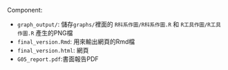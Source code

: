 Component:

- `graph_output/`: 儲存`graphs/`裡面的 `R科系作圖/R科系作圖.R` 和 `R工具作圖/R工具作圖.R` 產生的PNG檔
- `final_version.Rmd`: 用來輸出網頁的Rmd檔
- `final_version.html`: 網頁
- `G05_report.pdf`:書面報告PDF
